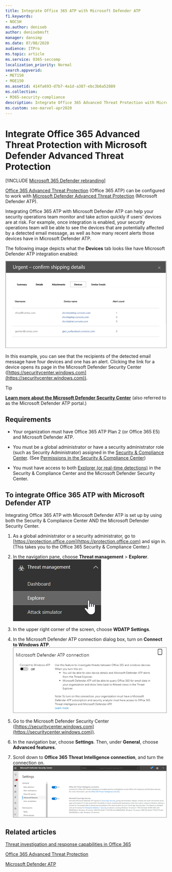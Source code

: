 ```yaml
---
title: Integrate Office 365 ATP with Microsoft Defender ATP
f1.keywords:
- NOCSH
ms.author: deniseb
author: denisebmsft
manager: dansimp
ms.date: 07/08/2020
audience: ITPro
ms.topic: article
ms.service: O365-seccomp
localization_priority: Normal
search.appverid:
- MET150
- MOE150
ms.assetid: 414fa693-d7b7-4a1d-a387-ebc3b6a52889
ms.collection: 
- M365-security-compliance
description: Integrate Office 365 Advanced Threat Protection with Microsoft Defender Advanced Threat Protection to see more detailed threat management information.
ms.custom: seo-marvel-apr2020
---
```


# Integrate Office 365 Advanced Threat Protection with Microsoft Defender Advanced Threat Protection

[!INCLUDE [Microsoft 365 Defender rebranding](../includes/microsoft-defender-for-office.md)]


[Office 365 Advanced Threat Protection](https://docs.microsoft.com/microsoft-365/security/office-365-security/office-365-atp?view=o365-worldwide) (Office 365 ATP) can be configured to work with [Microsoft Defender Advanced Threat Protection](https://docs.microsoft.com/windows/security/threat-protection) (Microsoft Defender ATP).

Integrating Office 365 ATP with Microsoft Defender ATP can help your security operations team monitor and take action quickly if users' devices are at risk. For example, once integration is enabled, your security operations team will be able to see the devices that are potentially affected by a detected email message, as well as how many recent alerts those devices have in Microsoft Defender ATP. 

The following image depicts what the **Devices** tab looks like have Microsoft Defender ATP integration enabled:
  
![When Microsoft Defender ATP is enabled, you can see a list of devices with alerts.](../../media/fec928ea-8f0c-44d7-80b9-a2e0a8cd4e89.PNG)
  
In this example, you can see that the recipients of the detected email message have four devices and one has an alert. Clicking the link for a device opens its page in the Microsoft Defender Security Center ([https://securitycenter.windows.com](https://securitycenter.windows.com)).

> [!TIP]
> **[Learn more about the Microsoft Defender Security Center](https://docs.microsoft.com/windows/security/threat-protection/microsoft-defender-atp/use)** (also referred to as the Microsoft Defender ATP portal.)
  
## Requirements

- Your organization must have Office 365 ATP Plan 2 (or Office 365 E5) and Microsoft Defender ATP.
    
- You must be a global administrator or have a security administrator role (such as Security Administrator) assigned in the [Security &amp; Compliance Center](https://protection.office.com). (See [Permissions in the Security &amp; Compliance Center](permissions-in-the-security-and-compliance-center.md))
    
- You must have access to both [Explorer (or real-time detections)](threat-explorer.md) in the Security & Compliance Center and the Microsoft Defender Security Center.
    
## To integrate Office 365 ATP with Microsoft Defender ATP

Integrating Office 365 ATP with Microsoft Defender ATP is set up by using both the Security & Compliance Center AND the Microsoft Defender Security Center.
  
1. As a global administrator or a security administrator, go to [https://protection.office.com](https://protection.office.com) and sign in. (This takes you to the Office 365 Security & Compliance Center.)
    
2. In the navigation pane, choose **Threat management** > **Explorer**.<br>![Explorer in Threat Management menu](../../media/ThreatMgmt-Explorer-nav.png)<br>
    
3. In the upper right corner of the screen, choose **WDATP Settings**.
    
4. In the Microsoft Defender ATP connection dialog box, turn on **Connect to Windows ATP**.<br>![Microsoft Defender ATP connection](../../media/Explorer-WDATPConnection-dialog.png)<br>
    
5. Go to the Microsoft Defender Security Center ([https://securitycenter.windows.com](https://securitycenter.windows.com)).

6. In the navigation bar, choose **Settings**. Then, under **General**, choose **Advanced features**.

7. Scroll down to **Office 365 Threat Intelligence connection**, and turn the connection on.<br/>![Office 365 threat intelligence connection](../../media/mdatp-oatptoggle.png)<br>

## Related articles

[Threat investigation and response capabilities in Office 365](office-365-ti.md)
  
[Office 365 Advanced Threat Protection](office-365-atp.md)
  
[Microsoft Defender ATP](https://docs.microsoft.com/windows/security/threat-protection)
